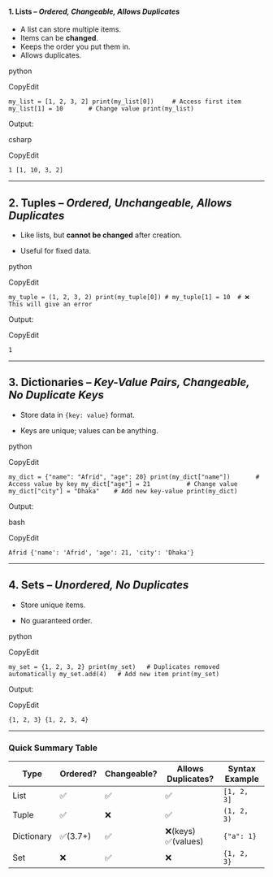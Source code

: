 #### 1. Lists – _Ordered, Changeable, Allows Duplicates_
- A list can store multiple items.
- Items can be **changed**.
- Keeps the order you put them in.
- Allows duplicates.

python

CopyEdit

`my_list = [1, 2, 3, 2] print(my_list[0])     # Access first item my_list[1] = 10       # Change value print(my_list)`

Output:

csharp

CopyEdit

`1 [1, 10, 3, 2]`

---

## **2. Tuples** – _Ordered, Unchangeable, Allows Duplicates_

- Like lists, but **cannot be changed** after creation.
    
- Useful for fixed data.
    

python

CopyEdit

`my_tuple = (1, 2, 3, 2) print(my_tuple[0]) # my_tuple[1] = 10  # ❌ This will give an error`

Output:

CopyEdit

`1`

---

## **3. Dictionaries** – _Key-Value Pairs, Changeable, No Duplicate Keys_

- Store data in `{key: value}` format.
    
- Keys are unique; values can be anything.
    

python

CopyEdit

`my_dict = {"name": "Afrid", "age": 20} print(my_dict["name"])       # Access value by key my_dict["age"] = 21          # Change value my_dict["city"] = "Dhaka"    # Add new key-value print(my_dict)`

Output:

bash

CopyEdit

`Afrid {'name': 'Afrid', 'age': 21, 'city': 'Dhaka'}`

---

## **4. Sets** – _Unordered, No Duplicates_

- Store unique items.
    
- No guaranteed order.
    

python

CopyEdit

`my_set = {1, 2, 3, 2} print(my_set)   # Duplicates removed automatically my_set.add(4)   # Add new item print(my_set)`

Output:

CopyEdit

`{1, 2, 3} {1, 2, 3, 4}`

---

### **Quick Summary Table**

|Type|Ordered?|Changeable?|Allows Duplicates?|Syntax Example|
|---|---|---|---|---|
|List|✅|✅|✅|`[1, 2, 3]`|
|Tuple|✅|❌|✅|`(1, 2, 3)`|
|Dictionary|✅(3.7+)|✅|❌(keys) ✅(values)|`{"a": 1}`|
|Set|❌|✅|❌|`{1, 2, 3}`|